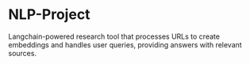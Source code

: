 # NLP-Project
Langchain-powered research tool that processes URLs to create embeddings and handles user queries, providing answers with relevant sources.

